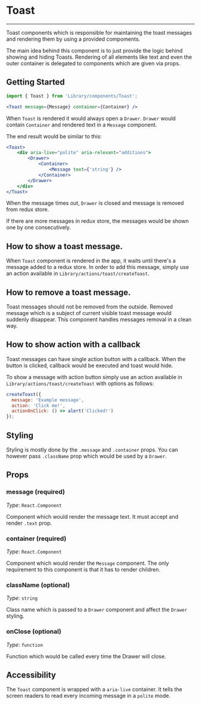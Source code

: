 # Toast
---

Toast components which is responsible for maintaining the toast messages and rendering them by using a provided compoments.

The main idea behind this component is to just provide the logic behind showing and hiding Toasts. Rendering of all elements like text and even the outer container is delegated to components which are given via props.

## Getting Started

```jsx
import { Toast } from 'Library/components/Toast';

<Toast message={Message} container={Container} />
```

When `Toast` is rendered it would always open a `Drawer`. `Drawer` would contain `Container` and rendered text in a `Message` component.

The end result would be similar to this:
```jsx
<Toast>
    <div aria-live="polite" aria-relevant="additions">
        <Drawer>
            <Container>
                <Message text={'string'} />
            </Container>
        </Drawer>
    </div>
</Toast>
``` 

When the message times out, `Drawer` is closed and message is removed from redux store.

If there are more messages in redux store, the messages would be shown one by one consecutively.

## How to show a toast message.
When `Toast` component is rendered in the app, it waits until there's a message added to a redux store.
In order to add this message, simply use an action available in `Library/actions/toast/createToast`.

## How to remove a toast message.
Toast messages should not be removed from the outside. Removed message which is a subject of current visible toast message would suddenly disappear. This component handles messages removal in a clean way.

## How to show action with a callback
Toast messages can have single action button with a callback. When the button is clicked, callback would be executed and toast would hide.

To show a message with action button simply use an action available in `Library/actions/toast/createToast` with options as follows:
```js
createToast({
  message: 'Example message',
  action: 'Click me!',
  actionOnClick: () => alert('Clicked!')
});
```
## Styling
Styling is mostly done by the `.message` and `.container` props. You can however pass `.className` prop which would be used
by a `Drawer`.

## Props

### message (required)

_Type_: `React.Component`

Component which would render the message text. It must accept and render `.text` prop. 

### container (required)

_Type_: `React.Component`

Component which would render the `Message` component. The only requirement to this component is that it has to render children.

### className (optional)

_Type_: `string`

Class name which is passed to a `Drawer` component and affect the `Drawer` styling.

### onClose (optional)

_Type_: `function`

Function which would be called every time the Drawer will close. 

## Accessibility
The `Toast` component is wrapped with a `aria-live` container. It tells the screen readers to read every incoming message in a `polite` mode.

